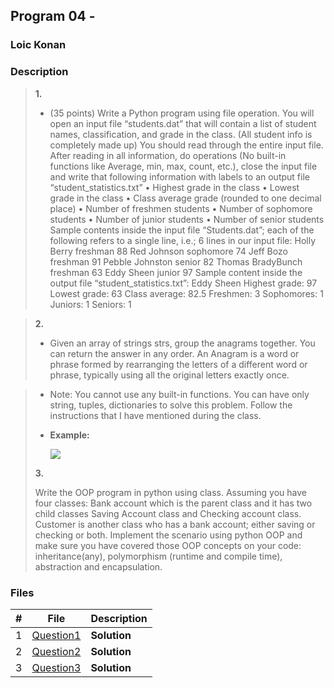 ## Program 04 - 

### Loic Konan

### Description



> **1.**
>
> - (35 points) Write a Python program using file operation. You will open an input file “students.dat” that will contain a list of student names, classification, and grade in the class. (All student info is completely made up) You should read through the entire input file. After reading in all information, do operations (No built-in functions like Average, min, max, count, etc.), close the input file and write that following information with labels to an output file “student_statistics.txt”
• Highest grade in the class
• Lowest grade in the class
• Class average grade (rounded to one decimal place)
• Number of freshmen students
• Number of sophomore students
• Number of junior students
• Number of senior students
Sample contents inside the input file “Students.dat”; each of the following refers to a single line, i.e.; 6 lines in our input file:
Holly Berry freshman 88
Red Johnson sophomore 74
Jeff Bozo freshman 91
Pebble Johnston senior 82
Thomas BradyBunch freshman 63
Eddy Sheen junior 97
Sample content inside the output file “student_statistics.txt”:
Eddy Sheen
Highest grade: 97
Lowest grade: 63
Class average: 82.5
Freshmen: 3
Sophomores: 1
Juniors: 1
Seniors: 1


> **2.**
>
> - Given an array of strings strs, group the anagrams together. You can return the
answer in any order.
An Anagram is a word or phrase formed by rearranging the letters of a different word or
phrase, typically using all the original letters exactly once.

> - Note: You cannot use any built-in functions. You can have only string, tuples, dictionaries
> to solve this problem. Follow the instructions that I have mentioned during the class.
> - **Example:**
>
>   <img src="pic3.png">
>
>
> **3.**
>
> Write the OOP program in python using class. Assuming you have four
classes: Bank account which is the parent class and it has two child classes Saving
Account class and Checking account class. Customer is another class who has a bank
account; either saving or checking or both. Implement the scenario using python OOP
and make sure you have covered those OOP concepts on your code: inheritance(any),
polymorphism (runtime and compile time), abstraction and encapsulation.
>
>
### Files

|   #   | File                     | Description  |
| :---: | ------------------------ | ------------ |
|   1   | [Question1](./Question1) | **Solution** |
|   2   | [Question2](./Question2) | **Solution** |
|   3   | [Question3](./Question3) | **Solution** |